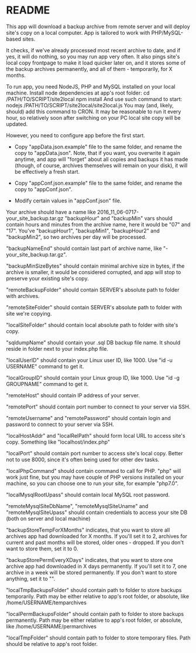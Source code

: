 # README

This app will download a backup archive from remote server
and will deploy site's copy on a local computer. App is tailored to work with
PHP/MySQL-based sites.

It checks, if we've already processed most recent archive to date,
and if yes, it will do nothing, so you may run app very often.
It also pings site's local copy frontpage to make it load quicker later on,
and it stores some of the backup archives permanently, and all of them -
temporarily, for X months.

To run app, you need NodeJS, PHP and MySQL installed on your local machine.
Install node dependencies at app's root folder:
cd /PATH/TO/SCRIPT/site2local
npm install
And use such command to start:
nodejs /PATH/TO/SCRIPT/site2local/site2local.js
You may (and, likely, should) add this command to CRON. It may be reasonable to
run it every hour, so relatively soon after switching on your PC local site copy
will be updated.

However, you need to configure app before the first start.

- Copy "appData.json.example" file to the same folder, and rename the copy to
"appData.json". Note, that if you want, you overwrite it again anytime, and app
will "forget" about all copies and backups it has made (though, of course,
archives themselves will remain on your disk), it will be effectively a fresh
start.

- Copy "appConf.json.example" file to the same folder, and rename the copy to
"appConf.json".

- Modify certain values in "appConf.json" file.

Your archive should have a name like 2016_11_06-0717-your_site_backup.tar.gz
"backupHour" and "backupMin" vars should contain hours and minutes from the
archive name, here it would be "07" and "17". You've "backupHour1", "backupMin1",
"backupHour2" and "backupMin2", so two archives per day will be processed.

"backupNameEnd" should contain last part of archive name, like
"-your_site_backup.tar.gz".

"backupMinSizeBytes" should contain minimal archive size in bytes, if the
archive is smaller, it would be considered corrupted, and app will stop to
preserve your existing site's copy.

"remoteBackupFolder" should contain SERVER's absolute path to folder with
archives.

"remoteSiteFolder" should contain SERVER's absolute path to folder with
site we're copying.

"localSiteFolder" should contain local absolute path to folder with
site's copy.

"sqldumpName" should contain your .sql DB backup file name. It should reside in
folder next to your index.php file.

"localUserID" should contain your Linux user ID, like 1000. Use "id -u USERNAME" command to get it.

"localGroupID" should contain your Linux group ID, like 1000. Use "id -g GROUPNAME" command to get it.

"remoteHost" should contain IP address of your server.

"remotePort" should contain port number to connect to your server via SSH.

"remoteUsername" and "remotePassword" should contain login and password to
connect to your server via SSH.

"localHostAddr" and "localRelPath" should form local URL to access site's copy.
Something like "localhost/index.php"

"localPort" should contain port number  to access site's local copy. Better not
to use 8000, since it's often being used for other dev tasks.

"localPhpCommand" should contain command to call for PHP. "php" will work just
fine, but you may have couple of PHP versions installed on your machine, so you
can choose one to run your site, for example "php7.0".

"localMysqlRootUpass" should contain local MySQL root password.

"remoteMysqlSiteDbName", "remoteMysqlSiteUname" and "remoteMysqlSiteUpass"
should contain credentials to access your site DB (both on server and local
machine)

"backupStoreTempForXMonths" indicates, that you want to store all archives app
had downloaded for X months. If you'll set it to 2, archives for current and
past months will be stored, older ones - dropped. If you don't want to store
them, set it to 0.

"backupStorePermEveryXDays" indicates, that you want to store one archive app
had downloaded in X days permanently. If you'll set it to 7, one archive in a
week will be stored permanently. If you don't want to store anything, set it to
"".

"localTmpBackupsFolder" should contain path to folder to store backups
temporarily. Path may be either relative to app's root folder, or absolute, like
/home/USERNAME/temparchives

"localPermBackupsFolder" should contain path to folder to store backups
permanently. Path may be either relative to app's root folder, or absolute, like
/home/USERNAME/permarchives

"localTmpFolder" should contain path to folder to store temporary files. Path
should be relative to app's root folder.
